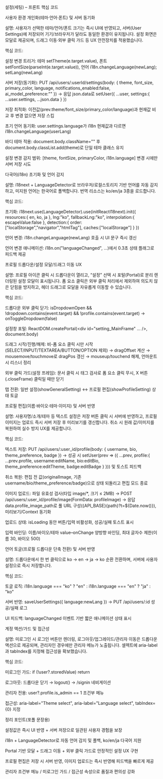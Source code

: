 설정(세팅) – 프론트 핵심 코드



사용자 환경 개인화(테마·언어·폰트) 및 서버 동기화



설명: 사용자가 선택한 테마/언어/폰트 크기는 즉시 UI에 반영되고, 서버(User Settings)에 저장되어 기기/브라우저가 달라도 동일한 환경이 유지됩니다. 설정 화면은 모달로 제공되며, 드래그 이동·외부 클릭 가드 등 UX 안전장치를 적용했습니다.



핵심 코드:



설정 변경 트리거: 테마 setTheme(e.target.value), 폰트 setFontSize(parseInt(e.target.value)), 언어 i18n.changeLanguage(newLang); setLang(newLang)



서버 저장(동기화): PUT /api/users/:userId/settings(body: { theme, font\_size, primary\_color, language, notifications\_enabled:false, ai\_model\_preference:"" }) → 응답 json.data로 setUser({ ...user, settings:{ ...user.settings, ...json.data } })



저장 최적화: 이전값(prev.theme/font\_size/primary\_color/language)과 현재값 비교 후 변경 없으면 저장 스킵



초기 언어 동기화: user.settings.language가 i18n 현재값과 다르면 i18n.changeLanguage(userLang)



바디 테마 적용: document.body.className="" 후 document.body.classList.add(theme)로 단일 테마 클래스 유지



설정 변경 감지 범위: \[theme, fontSize, primaryColor, i18n.language] 변경 시에만 서버 저장 시도



다국어(i18n) 초기화 및 언어 감지



설명: i18next + LanguageDetector로 브라우저/로컬스토리지 기반 언어를 자동 감지하고, 미지원 언어는 한국어로 폴백합니다. 번역 리소스는 ko/en/ja 3종을 로드합니다.



핵심 코드:



초기화: i18next.use(LanguageDetector).use(initReactI18next).init({ resources:{ en, ko, ja }, lng:"ko", fallbackLng:"ko", interpolation:{ escapeValue:false }, detection:{ order:\["localStorage","navigator","htmlTag"], caches:\["localStorage"] } })



언어 변경: i18n.changeLanguage(newLang) 호출 시 UI 문구 즉시 갱신



언어 변경 애니메이션: i18n.on("languageChanged", ...)에서 0.3초 상태 플래그로 피드백 제공



프로필 드롭다운/설정 모달/드래그 이동 UX



설명: 프로필 아이콘 클릭 시 드롭다운이 열리고, “설정” 선택 시 포털(Portal)로 분리 렌더링된 설정 모달이 표시됩니다. 폼 요소 클릭은 외부 클릭 처리에서 제외하여 의도치 않은 닫힘을 방지하고, 헤더 드래그로 모달을 자유롭게 이동할 수 있습니다.



핵심 코드:



드롭다운 외부 클릭 닫기: isDropdownOpen \&\& !dropdown.contains(event.target) \&\& !profile.contains(event.target) → onToggleDropdown(false)



설정창 포털: ReactDOM.createPortal(<div id="setting\_MainFrame" ... />, document.body)



드래그 시작/진행/해제: 비-폼 요소 클릭 시만 시작(SELECT/INPUT/TEXTAREA/BUTTON/OPTION 제외) → dragOffset 계산 → mousemove/touchmove로 dragPos 갱신 → mouseup/touchend 해제, 언마운트 시 리스너 정리



외부 클릭 가드(설정 프레임): 문서 클릭 시 태그 검사로 폼 요소 클릭 무시, X 버튼(.closeFrame) 클릭일 때만 닫기



탭 전환: 일반 설정(showGeneralSetting) ↔ 프로필 편집(showProfileSetting) 상태 토글



프로필 편집(이름·바이오·테마·이미지) 및 서버 반영



설명: 사용자명/소개/테마 등 텍스트 설정은 저장 버튼 클릭 시 서버에 반영하고, 프로필 이미지는 업로드 즉시 서버 저장 후 미리보기를 갱신합니다. 취소 시 원래 값/이미지를 복원하여 실수 방지 UX를 제공합니다.



핵심 코드:



텍스트 저장: PUT /api/users/:user\_id/profile(body: { username, bio, theme\_preference, badge }) → 성공 시 setUser(prev => ({ ...prev, profile:{ ...prev.profile, username:editName, bio:editBio, theme\_preference:editTheme, badge:editBadge } })) 및 토스트 피드백



취소 복원: 편집 전 값(originalImage, 기존 username/bio/theme\_preference/badge)으로 상태 되돌리고 편집 모드 종료



이미지 업로드: 파일 유효성 검사(타입 image/\*, 크기 ≤ 2MB) → POST /api/users/:user\_id/profile/image(FormData: profileImage) → 응답 data.profile\_image\_path로 풀 URL 구성({API\_BASE}{path}?t=${Date.now()}), 미리보기/Context 동기화



업로드 상태: isLoading 동안 버튼/입력 비활성화, 성공/실패 토스트 표시



입력 바인딩: 이름/바이오/테마 value–onChange 양방향 바인딩, 최대 글자수 제한(이름 30, 바이오 500)



언어 토글(프로필 드롭다운 단축 전환) 및 서버 반영



설명: 드롭다운에서 한 번 클릭으로 ko → en → ja → ko 순환 전환하며, 서버에 사용자 설정으로 즉시 저장합니다.



핵심 코드:



토글 로직: i18n.language === "ko" ? "en" : i18n.language === "en" ? "ja" : "ko"



서버 반영: saveUserSettings({ language:newLang }) → PUT /api/users/:id 성공/실패 로그



UI 피드백: languageChanged 이벤트 기반 짧은 애니메이션 상태 표시



계정 액션/가드 및 접근성



설명: 미로그인 시 로그인 버튼만 렌더링, 로그아웃/업그레이드/관리자 이동은 드롭다운 액션으로 제공되며, 관리자인 경우에만 관리자 메뉴가 노출됩니다. 셀렉트에 aria-label과 tabIndex를 지정해 접근성을 확보했습니다.



핵심 코드:



미로그인 가드: if (!user?.storedValue) return <LoginButton />



로그아웃: 드롭다운 닫기 → logout() → /signin 네비게이션



관리자 전용: user?.profile.is\_admin == 1 조건부 메뉴



접근성: aria-label="Theme select", aria-label="Language select", tabIndex={0} 지정



정리 포인트(포폴 문장용)



설정값은 즉시 UI 반영 + 서버 저장으로 일관된 사용자 경험을 보장



i18n + LanguageDetector로 자동 언어 감지 및 폴백, ko/en/ja 다국어 지원



Portal 기반 모달 + 드래그 이동 + 외부 클릭 가드로 안정적인 설정 UX 구현



프로필 편집은 저장 시 서버 반영, 이미지 업로드는 즉시 반영해 피드백을 빠르게 제공



관리자 조건부 메뉴 / 미로그인 가드 / 접근성 속성으로 품질과 편의성 강화

